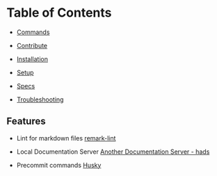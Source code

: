 # Table of Contents

-   [Commands](commands/cmds.md)

-   [Contribute](how-to-contribute/README.md)

-   [Installation](installation/README.md)

-   [Setup](setup/README.md)

-   [Specs](specs/README.md)

-   [Troubleshooting](troubleshooting/README.md)

## Features

-   Lint for markdown files [remark-lint](https://github.com/remarkjs/remark-lint)
  
-   Local Documentation Server [Another Documentation Server - hads](https://github.com/remarkjs/remark-lint)

-  Precommit commands [Husky](https://github.com/typicode/husky)
